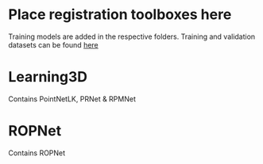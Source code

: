 # Place registration toolboxes here
Training models are added in the respective folders. Training and validation datasets can be found [here](https://vub-my.sharepoint.com/:f:/g/personal/menthy_denayer_vub_be/EgztyhoVz5JLianKSp7KcxEBhoGzQ2AWnmX_uOmPsXBKbQ?e=U3EBTC)
# Learning3D
Contains PointNetLK, PRNet & RPMNet

# ROPNet
Contains ROPNet
